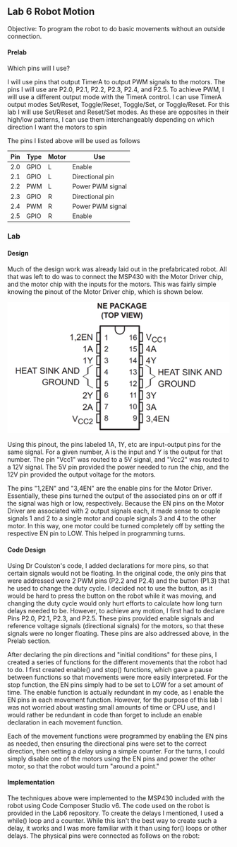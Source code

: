 ## Lab 6 Robot Motion

Objective: To program the robot to do basic movements without an outside connection.

#### Prelab

Which pins will I use?

I will use pins that output TimerA to output PWM signals to the motors. The pins I will use are P2.0, P2.1, P2.2, P2.3, P2.4, and P2.5. To achieve PWM, I will use a different output mode with the TimerA control. I can use TimerA output modes Set/Reset, Toggle/Reset, Toggle/Set, or Toggle/Reset. For this lab I will use Set/Reset and Reset/Set modes. As these are opposites in their high/low patterns, I can use them interchangeably depending on which direction I want the motors to spin

The pins I listed above will be used as follows

Pin | Type | Motor | Use
-----|-----|-----|-----
2.0 | GPIO | L | Enable
2.1 | GPIO | L | Directional pin
2.2 | PWM | L | Power PWM signal
2.3 | GPIO | R | Directional pin
2.4 | PWM | R | Power PWM signal
2.5 | GPIO | R | Enable

### Lab

#### Design

Much of the design work was already laid out in the prefabricated robot. All that was left to do was to connect the MSP430 with the Motor Driver chip, and the motor chip with the inputs for the motors. This was fairly simple knowing the pinout of the Motor Driver chip, which is shown below.

![alt text](https://raw.githubusercontent.com/ChrisMKiernan/ECE382_Lab6/master/MotorDriver.PNG "The pinout diagram of the SN754410 Motor Driver Chip")

Using this pinout, the pins labeled 1A, 1Y, etc are input-output pins for the same signal. For a given number, A is the input and Y is the output for that number. The pin "Vcc1" was routed to a 5V signal, and "Vcc2" was routed to a 12V signal. The 5V pin provided the power needed to run the chip, and the 12V pin provided the output voltage for the motors. 

The pins "1,2EN" and "3,4EN" are the enable pins for the Motor Driver. Essentially, these pins turned the output of the associated pins on or off if the signal was high or low, respectively. Because the EN pins on the Motor Driver are associated with 2 output signals each, it made sense to couple signals 1 and 2 to a single motor and couple signals 3 and 4 to the other motor. In this way, one motor could be turned completely off by setting the respective EN pin to LOW. This helped in programming turns. 

#### Code Design

Using Dr Coulston's code, I added declarations for more pins, so that certain signals would not be floating. In the original code, the only pins that were addressed were 2 PWM pins (P2.2 and P2.4) and the button (P1.3) that he used to change the duty cycle. I decided not to use the button, as it would be hard to press the button on the robot while it was moving, and changing the duty cycle would only hurt efforts to calculate how long turn delays needed to be. However, to achieve any motion, I first had to declare Pins P2.0, P2.1, P2.3, and P2.5. These pins provided enable signals and reference voltage signals (directional signals) for the motors, so that these signals were no longer floating. These pins are also addressed above, in the Prelab section.

After declaring the pin directions and "initial conditions" for these pins, I created a series of functions for the different movements that the robot had to do. I first created enable() and stop() functions, which gave a pause between functions so that movements were more easily interpreted. For the stop function, the EN pins simply had to be set to LOW for a set amount of time. The enable function is actually redundant in my code, as I enable the EN pins in each movement function. However, for the purpose of this lab I was not worried about wasting small amounts of time or CPU use, and I would rather be redundant in code than forget to include an enable declaration in each movement function. 

Each of the movement functions were programmed by enabling the EN pins as needed, then ensuring the directional pins were set to the correct direction, then setting a delay using a simple counter. For the turns, I could simply disable one of the motors using the EN pins and power the other motor, so that the robot would turn "around a point."

#### Implementation

The techniques above were implemented to the MSP430 included with the robot using Code Composer Studio v6. The code used on the robot is provided in the Lab6 repository. To create the delays I mentioned, I used a while() loop and a counter. While this isn't the best way to create such a delay, it works and I was more familiar with it than using for() loops or other delays. The physical pins were connected as follows on the robot:

